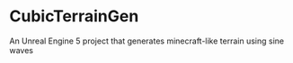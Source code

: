 # CubicTerrainGen
An Unreal Engine 5 project that generates minecraft-like terrain using sine waves
